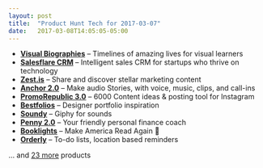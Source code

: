 ```yaml
---
layout: post
title:  "Product Hunt Tech for 2017-03-07"
date:   2017-03-08T14:05:05-05:00
---
```


* **[Visual Biographies](https://www.producthunt.com/posts/visual-biographies?utm_campaign=producthunt-api&utm_medium=api&utm_source=Application%3A+Daily+Digest+RSS+%28ID%3A+3202%29)** – Timelines of amazing lives for visual learners
* **[Salesflare CRM](https://www.producthunt.com/posts/salesflare-crm?utm_campaign=producthunt-api&utm_medium=api&utm_source=Application%3A+Daily+Digest+RSS+%28ID%3A+3202%29)** – Intelligent sales CRM for startups who thrive on technology
* **[Zest.is](https://www.producthunt.com/posts/zest-is?utm_campaign=producthunt-api&utm_medium=api&utm_source=Application%3A+Daily+Digest+RSS+%28ID%3A+3202%29)** – Share and discover stellar marketing content
* **[Anchor 2.0](https://www.producthunt.com/posts/anchor-2-0?utm_campaign=producthunt-api&utm_medium=api&utm_source=Application%3A+Daily+Digest+RSS+%28ID%3A+3202%29)** – Make audio Stories, with voice, music, clips, and call-ins
* **[PromoRepublic 3.0](https://www.producthunt.com/posts/promorepublic-3-0?utm_campaign=producthunt-api&utm_medium=api&utm_source=Application%3A+Daily+Digest+RSS+%28ID%3A+3202%29)** – 6000 Content ideas & posting tool for Instagram
* **[Bestfolios](https://www.producthunt.com/posts/bestfolios?utm_campaign=producthunt-api&utm_medium=api&utm_source=Application%3A+Daily+Digest+RSS+%28ID%3A+3202%29)** – Designer portfolio inspiration
* **[Soundy](https://www.producthunt.com/posts/soundy?utm_campaign=producthunt-api&utm_medium=api&utm_source=Application%3A+Daily+Digest+RSS+%28ID%3A+3202%29)** – Giphy for sounds
* **[Penny 2.0](https://www.producthunt.com/posts/penny-2-0?utm_campaign=producthunt-api&utm_medium=api&utm_source=Application%3A+Daily+Digest+RSS+%28ID%3A+3202%29)** – Your friendly personal finance coach
* **[Booklights](https://www.producthunt.com/posts/booklights?utm_campaign=producthunt-api&utm_medium=api&utm_source=Application%3A+Daily+Digest+RSS+%28ID%3A+3202%29)** – Make America Read Again 📖
* **[Orderly](https://www.producthunt.com/posts/orderly-2?utm_campaign=producthunt-api&utm_medium=api&utm_source=Application%3A+Daily+Digest+RSS+%28ID%3A+3202%29)** – To-do lists, location based reminders

… and [23 more](https://www.producthunt.com/tech) products